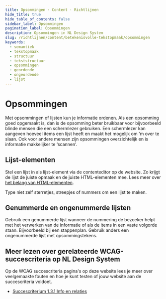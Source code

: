 ```yaml
---
title: Opsommingen · Content · Richtlijnen
hide_title: true
hide_table_of_contents: false
sidebar_label: Opsommingen
pagination_label: Opsommingen
description: Opsommingen in NL Design System
slug: /richtlijnen/content/betekenisvolle-tekstopmaak/opsommingen
keywords:
  - semantiek
  - tekstopmaak
  - structuur
  - tekststructuur
  - opsommingen
  - geordende
  - ongeordende
  - lijst
---
```


# Opsommingen

Met opsommingen of lijsten kun je informatie ordenen. Als een opsomming goed opgemaakt is, dan is de opsomming beter bruikbaar voor bijvoorbeeld blinde mensen die een schermlezer gebruiken. Een schermlezer kan aangeven hoeveel items een lijst heeft en maakt het mogelijk om 'm over te slaan. Ook voor andere mensen zijn opsommingen overzichtelijk en is informatie makkelijker te ‘scannen’.

## Lijst-elementen

Stel een lijst in als lijst-element via de contenteditor op de website. Zo krijgt de lijst de juiste opmaak en de juiste HTML-elementen mee. Lees meer over [het belang van HTML-elementen](/richtlijnen/formulieren/wanneer-welk-form-element/betekenisvolle-html-elementen).

Type niet zelf sterretjes, streepjes of nummers om een lijst te maken.

## Genummerde en ongenummerde lijsten

Gebruik een genummerde lijst wanneer de nummering de bezoeker helpt met het verwerken van de informatie of als de items in een vaste volgorde staan. Bijvoorbeeld bij een stappenplan. Gebruik anders een ongenummerde lijst met opsommingstekens.

## Meer lezen over gerelateerde WCAG-succescriteria op NL Design System

Op de WCAG succescriteria pagina's op deze website lees je meer over veelgemaakte fouten en hoe je kunt testen of jouw website aan de succescriteria voldoet.

- [Succescriterium 1.3.1 Info en relaties](/wcag/1.3.1)
